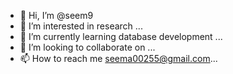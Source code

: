 - 👋 Hi, I’m @seem9
- 👀 I’m interested in research ...
- 🌱 I’m currently learning database development ...
- 💞️ I’m looking to collaborate on ...
- 📫 How to reach me seema00255@gmail.com...

<!---
seem9/seem9 is a ✨ special ✨ repository because its `README.md` (this file) appears on your GitHub profile.
You can click the Preview link to take a look at your changes.
--->
